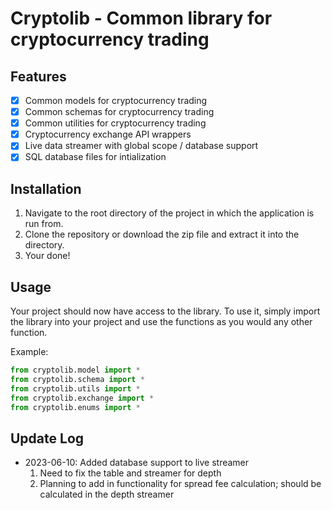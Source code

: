 # Cryptolib - Common library for cryptocurrency trading

## Features
- [x] Common models for cryptocurrency trading
- [x] Common schemas for cryptocurrency trading
- [x] Common utilities for cryptocurrency trading
- [x] Cryptocurrency exchange API wrappers
- [x] Live data streamer with global scope / database support
- [x] SQL database files for intialization

## Installation

1. Navigate to the root directory of the project in which the application is run from.
2. Clone the repository or download the zip file and extract it into the directory.
3. Your done!

## Usage
Your project should now have access to the library. To use it, simply import the library into your project and use the functions as you would any other function.

Example:
```python
from cryptolib.model import *
from cryptolib.schema import *
from cryptolib.utils import *
from cryptolib.exchange import *
from cryptolib.enums import *
```

## Update Log
- 2023-06-10: Added database support to live streamer
    1. Need to fix the table and streamer for depth
    2. Planning to add in functionality for spread fee calculation; should be calculated in the depth streamer

